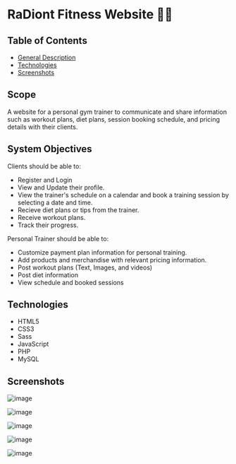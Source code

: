 # RaDiont Fitness Website 💪🏽

## Table of Contents
* [General Description](#general-info)
* [Technologies](#technologies)
* [Screenshots](#screenshots)

## Scope

A website for a personal gym trainer to communicate and share information such as workout plans, diet plans, session booking schedule, and pricing details with their clients.

## System Objectives

Clients should be able to:
- Register and Login
- View and Update their profile.
- View the trainer's schedule on a calendar and book a training session by selecting a date and time.
- Recieve diet plans or tips from the trainer.
- Receive workout plans.
- Track their progress.

Personal Trainer should be able to:
- Customize payment plan information for personal training.
- Add products and merchandise with relevant pricing information.
- Post workout plans (Text, Images, and videos)
- Post diet information
- View schedule and booked sessions

## Technologies

- HTML5
- CSS3
- Sass
- JavaScript 
- PHP
- MySQL

## Screenshots 

![image](https://user-images.githubusercontent.com/55777067/163557439-0a34e9b7-ad31-48ae-af87-49cfe60651df.png)

![image](https://user-images.githubusercontent.com/55777067/163557511-75e96534-f735-4c43-982b-205a79945a9a.png)

![image](https://user-images.githubusercontent.com/55777067/163557651-b4a13c10-3bd2-4eb4-bcca-5b5aba494861.png)

![image](https://user-images.githubusercontent.com/55777067/163557713-b06352da-0f56-4bd9-bca5-b7afe2b196d0.png)

![image](https://user-images.githubusercontent.com/55777067/163557788-e029885a-530d-455f-b061-a7ec7bb360cd.png)



